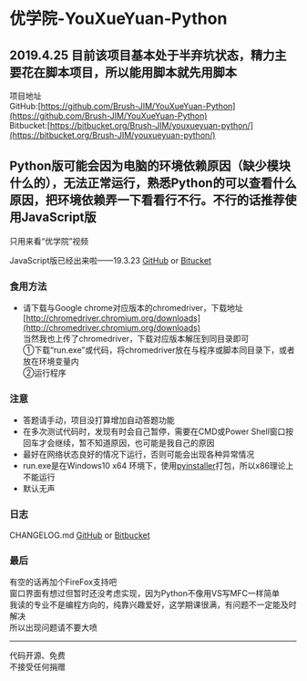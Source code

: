 # 优学院-YouXueYuan-Python
## 2019.4.25 目前该项目基本处于半弃坑状态，精力主要花在脚本项目，所以能用脚本就先用脚本
项目地址  
GitHub:[https://github.com/Brush-JIM/YouXueYuan-Python](https://github.com/Brush-JIM/YouXueYuan-Python)  
Bitbucket:[https://bitbucket.org/Brush-JIM/youxueyuan-python/](https://bitbucket.org/Brush-JIM/youxueyuan-python/)  
  
## Python版可能会因为电脑的环境依赖原因（缺少模块什么的），无法正常运行，熟悉Python的可以查看什么原因，把环境依赖弄一下看看行不行。不行的话推荐使用JavaScript版  
  
只用来看“优学院”视频  
  
JavaScript版已经出来啦——19.3.23 [GitHub](https://github.com/Brush-JIM/YouXueYuan-JavaScript) or [Bitucket](https://bitbucket.org/Brush-JIM/youxueyuan-javascript)  

### 食用方法  
* 请下载与Google chrome对应版本的chromedriver，下载地址 [http://chromedriver.chromium.org/downloads](http://chromedriver.chromium.org/downloads)  
  当然我也上传了chromedriver，下载对应版本解压到同目录即可  
①下载“run.exe”或代码，将chromedriver放在与程序或脚本同目录下，或者放在环境变量内  
②运行程序  

### 注意
* 答题请手动，项目没打算增加自动答题功能  
* 在多次测试代码时，发现有时会自己暂停，需要在CMD或Power Shell窗口按回车才会继续，暂不知道原因，也可能是我自己的原因  
* 最好在网络状态良好的情况下运行，否则可能会出现各种异常情况  
* run.exe是在Windows10 x64 环境下，使用[pyinstaller](https://github.com/pyinstaller/pyinstaller)打包，所以x86理论上不能运行  
* 默认无声  
  
### 日志
CHANGELOG.md [GitHub](https://github.com/Brush-JIM/YouXueYuan-Python/blob/master/CHANGELOG.md) or [Bitbucket](https://bitbucket.org/Brush-JIM/youxueyuan-python/src/master/CHANGELOG.md?fileviewer=file-view-default)
  
### 最后  
有空的话再加个FireFox支持吧  
窗口界面有想过但暂时还没考虑实现，因为Python不像用VS写MFC一样简单  
我读的专业不是编程方向的，纯靠兴趣爱好，这学期课很满，有问题不一定能及时解决  
所以出现问题请不要大喷  
  
---
代码开源、免费  
不接受任何捐赠  
